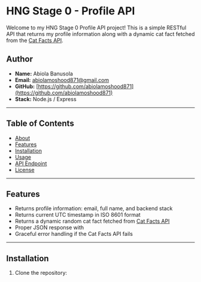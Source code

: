 ﻿# HNG Stage 0 - Profile API

Welcome to my HNG Stage 0 Profile API project! This is a simple RESTful API that returns my profile information along with a dynamic cat fact fetched from the [Cat Facts API](https://catfact.ninja/fact).

## Author

- **Name:** Abiola Banusola  
- **Email:** abiolamoshood871@gmail.com  
- **GitHub:** [https://github.com/abiolamoshood871](https://github.com/abiolamoshood871)  
- **Stack:** Node.js / Express  

---

## Table of Contents

- [About](#about)  
- [Features](#features)  
- [Installation](#installation)  
- [Usage](#usage)  
- [API Endpoint](#api-endpoint)  
- [License](#license)  

---

## Features

- Returns profile information: email, full name, and backend stack  
- Returns current UTC timestamp in ISO 8601 format  
- Returns a dynamic random cat fact fetched from [Cat Facts API](https://catfact.ninja/fact)  
- Proper JSON response with 
- Graceful error handling if the Cat Facts API fails  

---

## Installation

1. Clone the repository:





